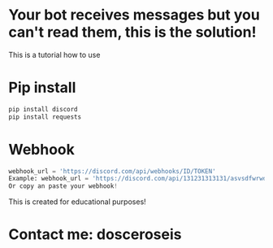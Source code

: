 # Your bot receives messages but you can't read them, this is the solution!

This is a tutorial how to use

# Pip install 
```python
pip install discord 
pip install requests
```

# Webhook 

```python
webhook_url = 'https://discord.com/api/webhooks/ID/TOKEN'
Example: webhook_url = 'https://discord.com/api/131231313131/asvsdfwrwd'
Or copy an paste your webhook!
```

This is created for educational purposes!


# Contact me: dosceroseis
